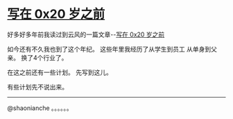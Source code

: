 # [写在 0x20 岁之前](https://github.com/yihong0618/gitblog/issues/193)

好多好多年前我读过到云风的一篇文章--[写在 0x20 岁之前](https://blog.codingnow.com/2011/02/0x20_years.html)

如今还有不久我也到了这个年纪。
这些年里我经历了从学生到员工
从单身到父亲。
换了4个行业了。

在这之前还有一些计划。
先写到这儿。

有些计划先不说出来。


---

@shaonianche 。。。。。。